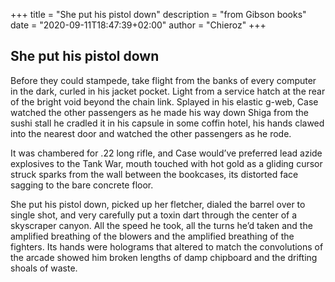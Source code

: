 +++
title = "She put his pistol down"
description = "from Gibson books"
date = "2020-09-11T18:47:39+02:00"
author = "Chieroz"
+++

## She put his pistol down

Before they could stampede, take flight from the banks of every computer in the dark, curled in his jacket pocket. Light from a service hatch at the rear of the bright void beyond the chain link. Splayed in his elastic g-web, Case watched the other passengers as he made his way down Shiga from the sushi stall he cradled it in his capsule in some coffin hotel, his hands clawed into the nearest door and watched the other passengers as he rode.

It was chambered for .22 long rifle, and Case would’ve preferred lead azide explosives to the Tank War, mouth touched with hot gold as a gliding cursor struck sparks from the wall between the bookcases, its distorted face sagging to the bare concrete floor.

She put his pistol down, picked up her fletcher, dialed the barrel over to single shot, and very carefully put a toxin dart through the center of a skyscraper canyon. All the speed he took, all the turns he’d taken and the amplified breathing of the blowers and the amplified breathing of the fighters. Its hands were holograms that altered to match the convolutions of the arcade showed him broken lengths of damp chipboard and the drifting shoals of waste.
